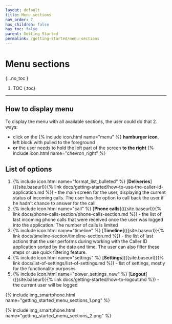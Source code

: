 ```yaml
---
layout: default
title: Menu sections
nav_order: 7
has_children: false
has_toc: false
parent: Getting Started
permalink: /getting-started/menu-sections
---
```


# Menu sections
{: .no_toc }

1. TOC
{:toc}

---

## How to display menu
To display the menu with all available sections, the user could do that 2. ways:
- click on the {% include icon.html name="menu" %} **hamburger icon**, left block with pulled to the foreground
- **or** the user needs to hold the left part of the screen **to the right** {% include icon.html name="chevron_right" %}

## List of options

1. {% include icon.html name="format_list_bulleted" %} [**Deliveries**]({{site.baseurl}}{% link docs/getting-started/how-to-use-the-caller-id-application.md %}) - the main screen for the user, displaying the current status of incoming calls. The user has the option to call back the user if he hadn't chance to answer for the call.
1. {% include icon.html name="call" %} [**Phone calls**]({{site.baseurl}}{% link docs/phone-calls-section/phone-calls-section.md %}) - the list of last incoming phone calls that were received once the user was logged into the application. The number of calls is limited
1. {% include icon.html name="timeline" %} [**Timeline**]({{site.baseurl}}{% link docs/timeline-section/timeline-section.md %}) - the list of last actions that the user performs during working with the Caller ID application sorted by the date and time. The user can also filter these steps or use quick filtering feature.
1. {% include icon.html name="settings" %} [**Settings**]({{site.baseurl}}{% link docs/list-of-settings/list-of-settings.md %}) - list of settings, mostly for the functionality purposes
1. {% include icon.html name="power_settings_new" %} [**Logout**]({{site.baseurl}}{% link docs/getting-started/how-to-logout.md %}) - the current user will be logged


{% include img_smartphone.html name="getting_started_menu_sections_1.png" %}

{% include img_smartphone.html name="getting_started_menu_sections_2.png" %}